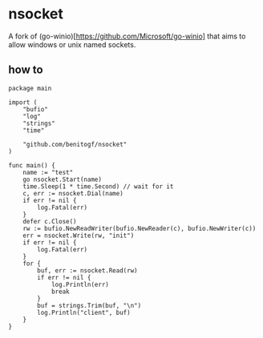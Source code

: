 # nsocket

A fork of (go-winio)[https://github.com/Microsoft/go-winio] that aims to allow windows or unix named sockets.

## how to

```golang
package main

import (
	"bufio"
	"log"
	"strings"
	"time"

	"github.com/benitogf/nsocket"
)

func main() {
	name := "test"
	go nsocket.Start(name)
	time.Sleep(1 * time.Second) // wait for it
	c, err := nsocket.Dial(name)
	if err != nil {
		log.Fatal(err)
	}
	defer c.Close()
	rw := bufio.NewReadWriter(bufio.NewReader(c), bufio.NewWriter(c))
	err = nsocket.Write(rw, "init")
	if err != nil {
		log.Fatal(err)
	}
	for {
		buf, err := nsocket.Read(rw)
		if err != nil {
			log.Println(err)
			break
		}
		buf = strings.Trim(buf, "\n")
		log.Println("client", buf)
	}
}
```